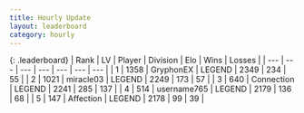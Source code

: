 ```yaml
---
title: Hourly Update
layout: leaderboard
category: hourly
---
```


{: .leaderboard}
| Rank | LV | Player | Division | Elo | Wins | Losses |
| --- | --- | --- | --- | --- | --- | --- |
| <span data-change="0">1</span> | 1358 | <span title="ID: 315148">GryphonEX</span> | LEGEND | <span data-change="0">2349</span> | <span data-change="0">234</span> | <span data-change="0">55</span> |
| <span data-change="0">2</span> | 1021 | <span title="ID: 416373">miracle03</span> | LEGEND | <span data-change="0">2249</span> | <span data-change="0">173</span> | <span data-change="0">57</span> |
| <span data-change="0">3</span> | 640 | <span title="ID: 539711">Connection</span> | LEGEND | <span data-change="0">2241</span> | <span data-change="0">285</span> | <span data-change="0">137</span> |
| <span data-change="1">4</span> | 514 | <span title="ID: 188640">username765</span> | LEGEND | <span data-change="0">2179</span> | <span data-change="0">136</span> | <span data-change="0">68</span> |
| <span data-change="1">5</span> | 147 | <span title="ID: 573202">Affection</span> | LEGEND | <span data-change="0">2178</span> | <span data-change="0">99</span> | <span data-change="0">39</span> |
